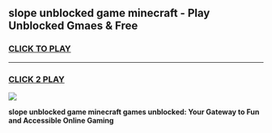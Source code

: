 
## slope unblocked game minecraft - Play Unblocked Gmaes & Free
<h3>
<a href="https://news.freeplayer.one?title=slope_unblocked_game_minecraft&ref=23F">CLICK TO PLAY</a></h3>
<hr>

<h3>
<a href="https://news.freeplayer.one?title=slope_unblocked_game_minecraft&ref=23F">CLICK 2 PLAY</a>
  
</h3>

<a href="https://news.freeplayer.one?title=slope_unblocked_game_minecraft&ref=23F/"><img src="https://clearcache.store/games.png"></a>


**slope unblocked game minecraft games unblocked: Your Gateway to Fun and Accessible Online Gaming**
